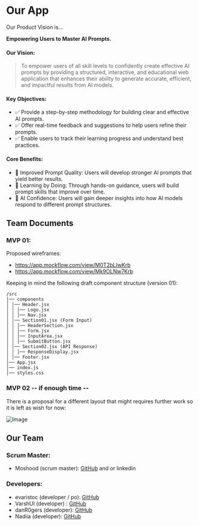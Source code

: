 

# Our App

Our Product Vision is... 

**Empowering Users to Master AI Prompts.** 

#### Our Vision:

> To empower users of all skill levels to confidently create effective AI prompts by providing a structured, interactive, and educational web application that enhances their ability to generate accurate, efficient, and impactful results from AI models.


#### Key Objectives:

* ✅ Provide a step-by-step methodology for building clear and effective AI prompts.
* ✅ Offer real-time feedback and suggestions to help users refine their prompts.
* ✅ Enable users to track their learning progress and understand best practices.


#### Core Benefits:

*  Improved Prompt Quality: Users will develop stronger AI prompts that yield better results.
*  Learning by Doing: Through hands-on guidance, users will build prompt skills that improve over time.
*  AI Confidence: Users will gain deeper insights into how AI models respond to different prompt structures.


## Team Documents

### MVP 01:

Proposed wireframes:
* https://app.mockflow.com/view/M0T2bLIwKrb
* https://app.mockflow.com/view/Mk9OLNw7Krb

Keeping in mind the following draft component structure (version 01):
```
/src
│── components
│ │── Header.jsx
│ │ │── Logo.jsx
│ │ │── Nav.jsx
│ │── Section01.jsx (Form Input)
│ │ │── HeaderSection.jsx
│ │ │── Form.jsx
│ │ │── InputArea.jsx
│ │ │── SubmitButton.jsx
│ │── Section02.jsx (API Response)
│ │ │── ResponseDisplay.jsx
│ │── Footer.jsx
│── App.jsx
│── index.js
│── styles.css
```
### MVP 02 -- if enough time --

There is a proposal for a different layout that might requires further work so it is left as wish for now:

![Image](https://github.com/user-attachments/assets/db21fad6-9539-4ff0-ab6d-0a9db0e4fae0)


## Our Team

### Scrum Master:
- Moshood (scrum master): [GitHub](https://github.com/ghaccountname) and or linkedin

### Developers:
- evaristoc (developer / po): [GitHub](https://github.com/evaristoc)
- VarshUI (developer) : [GitHub](https://github.com/VarshUI)
- danR0gers (developer): [GitHub](https://github.com/Drogers1999)
- Nadiia (developer): [GitHub](https://github.com/NadiiaLashtun)

